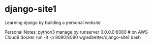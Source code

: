 # django-site1
Learning django by building a personal website

Personal Notes:
    python3 manage.py runserver 0.0.0.0:8080  # on AWS Cloud9
    docker run -it -p 8080:8080 wgledbetter/django-site1 bash